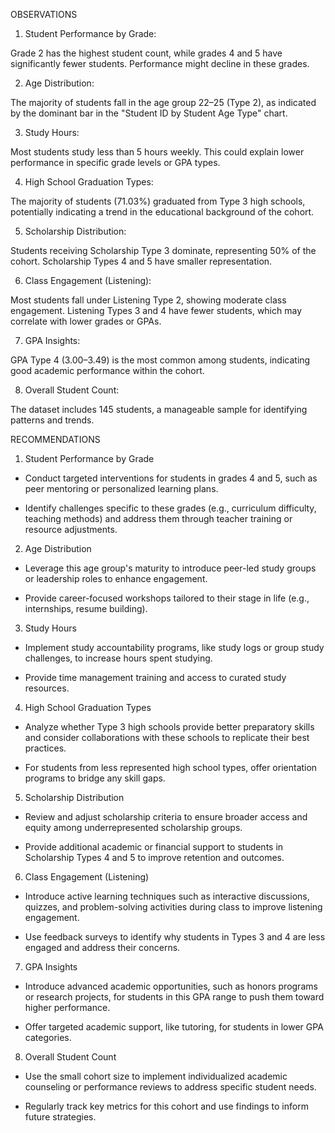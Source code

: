 OBSERVATIONS

 

1. Student Performance by Grade:

Grade 2 has the highest student count, while grades 4 and 5 have significantly fewer students. Performance might decline in these grades.

 

2. Age Distribution:

The majority of students fall in the age group 22–25 (Type 2), as indicated by the dominant bar in the "Student ID by Student Age Type" chart.

 

3. Study Hours:

Most students study less than 5 hours weekly. This could explain lower performance in specific grade levels or GPA types.

 

4. High School Graduation Types:

The majority of students (71.03%) graduated from Type 3 high schools, potentially indicating a trend in the educational background of the cohort.

 

5. Scholarship Distribution:

Students receiving Scholarship Type 3 dominate, representing 50% of the cohort. Scholarship Types 4 and 5 have smaller representation.

 

6. Class Engagement (Listening):

Most students fall under Listening Type 2, showing moderate class engagement. Listening Types 3 and 4 have fewer students, which may correlate with lower grades or GPAs.

 

7. GPA Insights:

GPA Type 4 (3.00–3.49) is the most common among students, indicating good academic performance within the cohort.

 

8. Overall Student Count:

The dataset includes 145 students, a manageable sample for identifying patterns and trends.

 

RECOMMENDATIONS

 

1. Student Performance by Grade

- Conduct targeted interventions for students in grades 4 and 5, such as peer mentoring or personalized learning plans. 

- Identify challenges specific to these grades (e.g., curriculum difficulty, teaching methods) and address them through teacher training or resource adjustments.

 

2. Age Distribution

- Leverage this age group's maturity to introduce peer-led study groups or leadership roles to enhance engagement. 

- Provide career-focused workshops tailored to their stage in life (e.g., internships, resume building).

 

3. Study Hours

- Implement study accountability programs, like study logs or group study challenges, to increase hours spent studying. 

- Provide time management training and access to curated study resources. 

 

4. High School Graduation Types

- Analyze whether Type 3 high schools provide better preparatory skills and consider collaborations with these schools to replicate their best practices. 

- For students from less represented high school types, offer orientation programs to bridge any skill gaps.

 

5. Scholarship Distribution

- Review and adjust scholarship criteria to ensure broader access and equity among underrepresented scholarship groups. 

- Provide additional academic or financial support to students in Scholarship Types 4 and 5 to improve retention and outcomes.

 

6. Class Engagement (Listening)

- Introduce active learning techniques such as interactive discussions, quizzes, and problem-solving activities during class to improve listening engagement. 

- Use feedback surveys to identify why students in Types 3 and 4 are less engaged and address their concerns.

 

7. GPA Insights

- Introduce advanced academic opportunities, such as honors programs or research projects, for students in this GPA range to push them toward higher performance. 

- Offer targeted academic support, like tutoring, for students in lower GPA categories.

 

8. Overall Student Count

- Use the small cohort size to implement individualized academic counseling or performance reviews to address specific student needs. 

- Regularly track key metrics for this cohort and use findings to inform future strategies.
